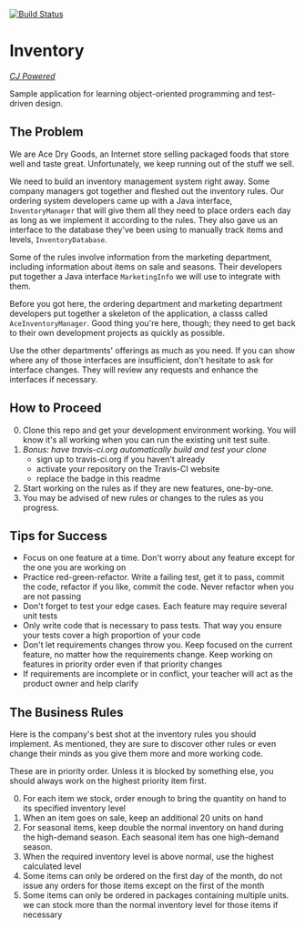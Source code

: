 [![Build Status](https://travis-ci.org/cjlearn/learn-inventory.svg?branch=master)](https://travis-ci.org/cjlearn/learn-inventory)

# Inventory

[_CJ Powered_](https://engineering.cj.com)

Sample application for learning object-oriented programming and test-driven
design.

## The Problem

We are Ace Dry Goods, an Internet store selling packaged foods that store
well and taste great. Unfortunately, we keep running out of the stuff we
sell.

We need to build an inventory management system right away. Some company
managers got together and fleshed out the inventory rules. Our ordering
system developers came up with a Java interface, `InventoryManager` that
will give them all they need to place orders each day as long as we
implement it according to the rules.  They also gave us an interface to
the database they've been using to manually track items and levels,
`InventoryDatabase`.

Some of the rules involve information from the marketing department,
including information about items on sale and seasons. Their developers
put together a Java interface `MarketingInfo` we will use to integrate
with them.

Before you got here, the ordering department and marketing department
developers put together a skeleton of the application, a classs called
`AceInventoryManager`. Good thing you're here, though; they need to get
back to their own development projects as quickly as possible.

Use the other departments' offerings as much as you need. If you can show
where any of those interfaces are insufficient, don't hesitate to ask for
interface changes. They will review any requests and enhance the interfaces
if necessary.


## How to Proceed

0. Clone this repo and get your development environment working. You will
know it's all working when you can run the existing unit test suite.
0. _Bonus: have travis-ci.org automatically build and test your clone_
    - sign up to travis-ci.org if you haven't already
    - activate your repository on the Travis-CI website
    - replace the badge in this readme
0. Start working on the rules as if they are new features, one-by-one.
0. You may be advised of new rules or changes to the rules as you progress.

## Tips for Success

- Focus on one feature at a time. Don't worry about any feature except for
the one you are working on
- Practice red-green-refactor. Write a failing test, get it to pass, commit
the code, refactor if you like, commit the code. Never refactor when you are
not passing
- Don't forget to test your edge cases. Each feature may require several unit
tests
- Only write code that is necessary to pass tests. That way you ensure your
tests cover a high proportion of your code
- Don't let requirements changes throw you. Keep focused on the current
feature, no matter how the requirements change. Keep working on features in
priority order even if that priority changes
- If requirements are incomplete or in conflict, your teacher will act as
the product owner and help clarify

## The Business Rules

Here is the company's best shot at the inventory rules
you should implement. As mentioned, they are sure to discover other rules or
even change their minds as you give them more and more working code.

These are in priority order. Unless it is blocked by something else, you
should always work on the highest priority item first.

0. For each item we stock, order enough to bring the quantity on hand to its
specified inventory level
0. When an item goes on sale, keep an additional 20 units on hand
0. For seasonal items, keep double the normal inventory on hand during the
high-demand season. Each seasonal item has one high-demand season.
0. When the required inventory level is above normal, use the highest calculated
level
0. Some items can only be ordered on the first day of the month, do not issue
any orders for those items except on the first of the month
0. Some items can only be ordered in packages containing multiple units. we
can stock more than the normal inventory level for those items if necessary
